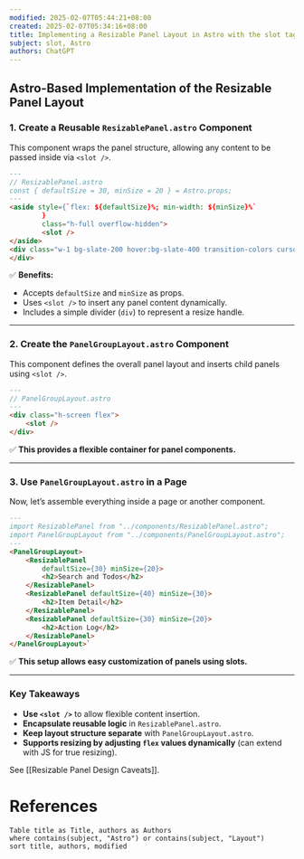 ```yaml
---
modified: 2025-02-07T05:44:21+08:00
created: 2025-02-07T05:34:16+08:00
title: Implementing a Resizable Panel Layout in Astro with the slot tag
subject: slot, Astro
authors: ChatGPT
---
```

## **Astro-Based Implementation of the Resizable Panel Layout**

### **1. Create a Reusable `ResizablePanel.astro` Component**

This component wraps the panel structure, allowing any content to be passed inside via `<slot />`.

```Markdown
--- 
// ResizablePanel.astro 
const { defaultSize = 30, minSize = 20 } = Astro.props; 
---  
<aside style={`flex: ${defaultSize}%; min-width: ${minSize}%`
		} 
		class="h-full overflow-hidden">   
		<slot /> 
</aside>  
<div class="w-1 bg-slate-200 hover:bg-slate-400 transition-colors cursor-ew-resize">
</div>
```

✅ **Benefits:**

- Accepts `defaultSize` and `minSize` as props.
- Uses `<slot />` to insert any panel content dynamically.
- Includes a simple divider (`div`) to represent a resize handle.

---

### **2. Create the `PanelGroupLayout.astro` Component**

This component defines the overall panel layout and inserts child panels using `<slot />`.

```markdown
--- 
// PanelGroupLayout.astro 
---  
<div class="h-screen flex">   
	<slot /> 
</div>
```

✅ **This provides a flexible container for panel components.**

---

### **3. Use `PanelGroupLayout.astro` in a Page**

Now, let’s assemble everything inside a page or another component.

```markdown
---  
import ResizablePanel from "../components/ResizablePanel.astro"; 
import PanelGroupLayout from "../components/PanelGroupLayout.astro";
---  
<PanelGroupLayout>   
	<ResizablePanel 
		defaultSize={30} minSize={20}>     
	    <h2>Search and Todos</h2>   
    </ResizablePanel>    
    <ResizablePanel defaultSize={40} minSize={30}>     
	    <h2>Item Detail</h2>   
	</ResizablePanel>    
	<ResizablePanel defaultSize={30} minSize={20}>     
		<h2>Action Log</h2>   
	</ResizablePanel> 
</PanelGroupLayout>`
```



✅ **This setup allows easy customization of panels using slots.**

---

### **Key Takeaways**

- **Use `<slot />`** to allow flexible content insertion.
- **Encapsulate reusable logic** in `ResizablePanel.astro`.
- **Keep layout structure separate** with `PanelGroupLayout.astro`.
- **Supports resizing by adjusting `flex` values dynamically** (can extend with JS for true resizing).

See [[Resizable Panel Design Caveats]].

# References
```dataview 
Table title as Title, authors as Authors
where contains(subject, "Astro") or contains(subject, "Layout")
sort title, authors, modified
```